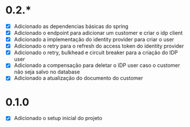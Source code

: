 # 0.2.*
- [X] Adicionado as dependencias básicas do spring
- [X] Adicionado o endpoint para adicionar um customer e criar o idp client
- [X] Adicionado a implementação do identity provider para criar o user
- [X] Adicionado o retry para o refresh do access token do identity provider
- [X] Adicionado o retry, bulkhead e circuit breaker para a criação do IDP user
- [x] Adicionado a compensação para deletar o IDP user caso o customer não seja salvo no database
- [X] Adicionado a atualização do documento do customer

# 0.1.0
- [X] Adicionado o setup inicial do projeto